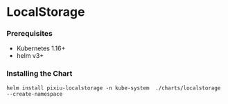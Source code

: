 # LocalStorage

### Prerequisites
- Kubernetes 1.16+
- helm v3+

### Installing the Chart
```shell
helm install pixiu-localstorage -n kube-system  ./charts/localstorage --create-namespace
```

